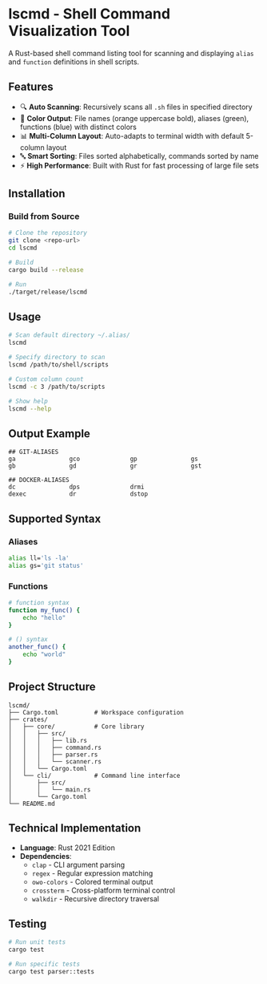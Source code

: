 # lscmd - Shell Command Visualization Tool

A Rust-based shell command listing tool for scanning and displaying `alias` and `function` definitions in shell scripts.

## Features

- 🔍 **Auto Scanning**: Recursively scans all `.sh` files in specified directory
- 🎨 **Color Output**: File names (orange uppercase bold), aliases (green), functions (blue) with distinct colors
- 📊 **Multi-Column Layout**: Auto-adapts to terminal width with default 5-column layout
- 🔤 **Smart Sorting**: Files sorted alphabetically, commands sorted by name
- ⚡ **High Performance**: Built with Rust for fast processing of large file sets

## Installation

### Build from Source

```bash
# Clone the repository
git clone <repo-url>
cd lscmd

# Build
cargo build --release

# Run
./target/release/lscmd
```

## Usage

```bash
# Scan default directory ~/.alias/
lscmd

# Specify directory to scan
lscmd /path/to/shell/scripts

# Custom column count
lscmd -c 3 /path/to/scripts

# Show help
lscmd --help
```

## Output Example

```
## GIT-ALIASES
ga               gco              gp               gs               
gb               gd               gr               gst              

## DOCKER-ALIASES
dc               dps              drmi             
dexec            dr               dstop            
```

## Supported Syntax

### Aliases
```bash
alias ll='ls -la'
alias gs='git status'
```

### Functions
```bash
# function syntax
function my_func() {
    echo "hello"
}

# () syntax
another_func() {
    echo "world"
}
```

## Project Structure

```
lscmd/
├── Cargo.toml          # Workspace configuration
├── crates/
│   ├── core/           # Core library
│   │   ├── src/
│   │   │   ├── lib.rs
│   │   │   ├── command.rs
│   │   │   ├── parser.rs
│   │   │   └── scanner.rs
│   │   └── Cargo.toml
│   └── cli/            # Command line interface
│       ├── src/
│       │   └── main.rs
│       └── Cargo.toml
└── README.md
```

## Technical Implementation

- **Language**: Rust 2021 Edition
- **Dependencies**: 
  - `clap` - CLI argument parsing
  - `regex` - Regular expression matching
  - `owo-colors` - Colored terminal output
  - `crossterm` - Cross-platform terminal control
  - `walkdir` - Recursive directory traversal

## Testing

```bash
# Run unit tests
cargo test

# Run specific tests
cargo test parser::tests
```

